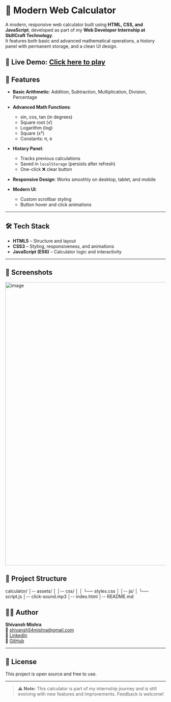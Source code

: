 # 🧮 Modern Web Calculator  

A modern, responsive web calculator built using **HTML, CSS, and JavaScript**, developed as part of my **Web Developer Internship at SkillCraft Technology**.  
It features both basic and advanced mathematical operations, a history panel with permanent storage, and a clean UI design.  

🔗 **Live Demo:** [Click here to play](https://your-live-demo-link.com)
---

## 🚀 Features
- **Basic Arithmetic**: Addition, Subtraction, Multiplication, Division, Percentage  
- **Advanced Math Functions**:
  - sin, cos, tan (in degrees)  
  - Square root (√)  
  - Logarithm (log)  
  - Square (x²)  
  - Constants: π, e  
- **History Panel**:
  - Tracks previous calculations  
  - Saved in `localStorage` (persists after refresh)  
  - One-click ❌ clear button  
 
- **Responsive Design**: Works smoothly on desktop, tablet, and mobile  
- **Modern UI**:
  
  - Custom scrollbar styling  
  - Button hover and click animations  

---

## 🛠 Tech Stack
- **HTML5** – Structure and layout  
- **CSS3** – Styling, responsiveness, and animations  
- **JavaScript (ES6)** – Calculator logic and interactivity  

---
## 📸 Screenshots
<img width="929" height="889" alt="image" src="https://github.com/user-attachments/assets/9c8ea1a5-5d83-49ad-84b7-03f83826c636" />


## 📂 Project Structure
calculator/
│-- assets/
│ │-- css/
│ │ └── styles.css
│ │-- js/
│ └── script.js
│-- click-sound.mp3
│-- index.html
│-- README.md

## 🧑‍🎓 Author

**Shivansh Mishra**  
📧 shivansh54mishra@gmail.com  
🔗 [LinkedIn](https://www.linkedin.com/in/shivansh-mishra54)  
🔗 [GitHub](https://github.com/shivanshmishra54)

---

## 📜 License

This project is open source and free to use.

---

> ⚠️ **Note:** This calculator is part of my internship journey and is still evolving with new features and improvements. Feedback is welcome!

